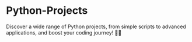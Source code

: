 # Python-Projects
Discover a wide range of Python projects, from simple scripts to advanced applications, and boost your coding journey! 🐍🚀
